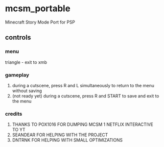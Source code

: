 # mcsm_portable
Minecraft Story Mode Port for PSP

## controls

### menu
triangle - exit to xmb

### gameplay
1. during a cutscene, press R and L simultaneously to return to the menu without saving
2. (not ready yet) during a cutscene, press R and START to save and exit to the menu 

### credits
1. THANKS TO POX1016 FOR DUMPING MCSM 1 NETFLIX INTERACTIVE TO YT
2. SEANDEAR FOR HELPING WITH THE PROJECT
3. DNTRNK FOR HELPING WITH SMALL OPTIMIZATIONS
